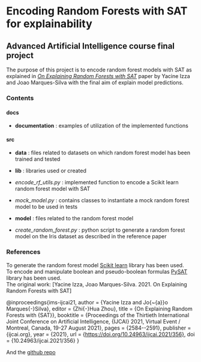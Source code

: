 # Encoding Random Forests with SAT for explainability
## Advanced Artificial Intelligence course final project
The purpose of this project is to encode random forest models with SAT as explained in [*On Explaining Random Forests with SAT*](https://www.ijcai.org/proceedings/2021/0356.pdf) paper by Yacine Izza and Joao Marques-Silva with the final aim of explain model predictions.
### Contents

#### docs
* **documentation** : examples of utilization of the implemented functions


#### src 
* **data** : files related to datasets on which random forest model has been trained and tested
* **lib** : libraries used or created
* *encode_rf_utils.py* : implemented function to encode a Scikit learn random forest model with SAT
* *mock_model.py* : contains classes to instantiate a mock random forest model to be used in tests

* **model** : files related to the random forest model
* *create_random_forest.py* : python script to generate a random forest model on the Iris dataset as described in the reference paper

### References
To generate the random forest model [Scikit learn](https://scikit-learn.org/stable/) library has been used.\
To encode and manipulate boolean and pseudo-boolean formulas [PySAT](https://pysathq.github.io/) library has been used.\
The original work: [Yacine Izza, Joao Marques-Silva. 2021. On Explaining Random Forests with SAT]

@inproceedings{ims-ijcai21,
  author       = {Yacine Izza and
                  Jo{\~{a}}o Marques{-}Silva},
  editor       = {Zhi{-}Hua Zhou},
  title        = {On Explaining Random Forests with {SAT}},
  booktitle    = {Proceedings of the Thirtieth International Joint Conference on Artificial
                  Intelligence, {IJCAI} 2021, Virtual Event / Montreal, Canada, 19-27
                  August 2021},
  pages        = {2584--2591},
  publisher    = {ijcai.org},
  year         = {2021},
  url          = {https://doi.org/10.24963/ijcai.2021/356},
  doi          = {10.24963/ijcai.2021/356}
}

And the [github repo](https://github.com/yizza91/RFxpl)
